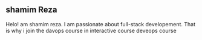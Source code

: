 
## shamim Reza 
Helo! am shamim reza. I am passionate about full-stack developement. That is why i join the davops course in interactive course deveops course




